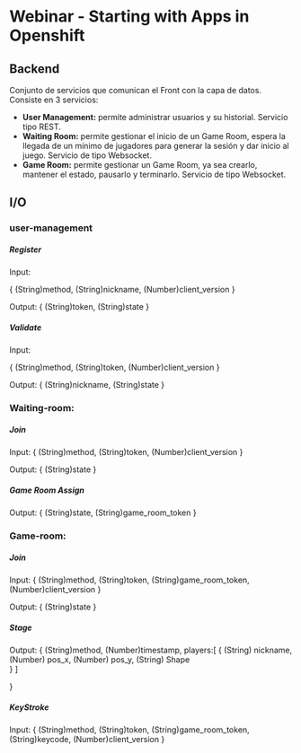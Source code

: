 # Webinar - Starting with Apps in Openshift

## Backend

Conjunto de servicios que comunican el Front con la capa de datos. Consiste en 3 servicios:

- **User Management:** permite administrar usuarios y su historial. Servicio tipo REST.
- **Waiting Room:** permite gestionar el inicio de un Game Room, espera la llegada de un mínimo de jugadores para generar la sesión y dar inicio al juego. Servicio de tipo Websocket.
- **Game Room:** permite gestionar un Game Room, ya sea crearlo, mantener el estado, pausarlo y terminarlo. Servicio de tipo Websocket.



## I/O
### user-management

##### Register
Input:

{
  (String)method,
  (String)nickname,
  (Number)client_version
}

Output:
{
  (String)token,
  (String)state
}

##### Validate
Input:

{
  (String)method,
  (String)token,
  (Number)client_version
}

Output:
{
  (String)nickname,
  (String)state
}


### Waiting-room:

##### Join
Input:
{
  (String)method,
  (String)token,
  (Number)client_version
}

Output:
{
  (String)state 
}

##### Game Room Assign
Output:
{
  (String)state,
  (String)game_room_token
}

### Game-room:

##### Join
Input:
{
  (String)method,
  (String)token,
  (String)game_room_token,
  (Number)client_version
}

Output:
{
  (String)state
}

##### Stage
Output:
{
  (String)method,
  (Number)timestamp,
  players:[
    {
      (String) nickname,
      (Number) pos_x,
      (Number) pos_y,
      (String) Shape      
    }
    ]

}

##### KeyStroke

Input:
{
  (String)method,
  (String)token,
  (String)game_room_token,
  (String)keycode,
  (Number)client_version
}
